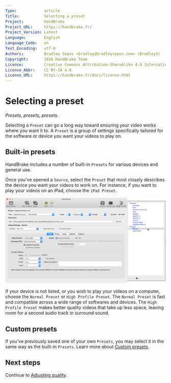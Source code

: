 ```yaml
---
Type:            article
Title:           Selecting a preset
Project:         HandBrake
Project_URL:     https://handbrake.fr/
Project_Version: Latest
Language:        English
Language_Code:   en
Text_Encoding:   utf-8
Authors:         Bradley Sepos <bradley@bradleysepos.com> (BradleyS)
Copyright:       2016 HandBrake Team
License:         Creative Commons Attribution-ShareAlike 4.0 International
License_Abbr:    CC BY-SA 4.0
License_URL:     https://handbrake.fr/docs/license.html
---
```


Selecting a preset
==================

*Presets, presets, presets.*

Selecting a `Preset` can go a long way toward ensuring your video works where you want it to. A `Preset` is a group of settings specifically tailored for the software or device you want your videos to play on.

## Built-in presets

HandBrake includes a number of built-in `Presets` for various devices and general use.

Once you've opened a `Source`, select the `Preset` that most closely describes the device you want your videos to work on. For instance, if you want to play your videos on an iPad, choose the `iPad Preset`.

<!-- .system-lin -->

<!-- TODO: Linux figures. -->

<!-- /.system-lin -->
<!-- .system-mac -->

![Selecting a preset](../images/mac/preset-selection.png "Presets are one-click settings to save you time and help ensure compatibility with your devices.")

<!-- /.system-mac -->
<!-- .system-win -->

<!-- TODO: Windows figures. -->

<!-- /.system-win -->

If your device is not listed, or you wish to play your videos on a computer, choose the `Normal Preset` or `High Profile Preset`. The `Normal Preset` is fast and compatible across a wide range of softwares and devices. The `High Profile Preset` makes better quality videos that take up less space, leaving room for a second audio track in surround sound.

## Custom presets

If you've previously saved one of your own `Presets`, you may select it in the same way as the built-in `Presets`. Learn more about [Custom presets](../advanced/custom-presets.html).

## Next steps

Continue to [Adjusting quality](adjust-quality.html).
